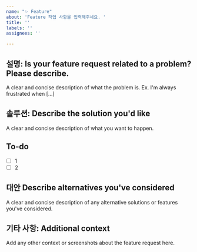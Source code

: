 ```yaml
---
name: "✨ Feature"
about: 'Feature 작업 사항을 입력해주세요. '
title: ''
labels: ''
assignees: ''

---
```


## 설명: **Is your feature request related to a problem? Please describe.**
A clear and concise description of what the problem is. Ex. I'm always frustrated when [...]

## 솔루션: **Describe the solution you'd like**
A clear and concise description of what you want to happen.

## To-do
-[ ] 1
-[ ] 2

## 대안 **Describe alternatives you've considered**
A clear and concise description of any alternative solutions or features you've considered.

## 기타 사항: **Additional context**
Add any other context or screenshots about the feature request here.
